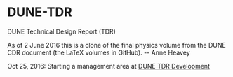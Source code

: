 # DUNE-TDR
DUNE Technical Design Report (TDR)

As of 2 June 2016 this is a clone of the final physics volume from the DUNE CDR document (the LaTeX volumes in GitHub).
-- Anne Heavey

Oct 25, 2016: Starting a management area at [DUNE TDR Development](https://web.fnal.gov/collaboration/DUNE/DUNE%20TDR%20Development/_layouts/15/start.aspx)